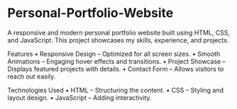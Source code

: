 # Personal-Portfolio-Website

A responsive and modern personal portfolio website built using HTML, CSS, and JavaScript. This project showcases my skills, experience, and projects.

Features
	•	Responsive Design – Optimized for all screen sizes.
	•	Smooth Animations – Engaging hover effects and transitions.
	•	Project Showcase – Displays featured projects with details.
	•	Contact Form – Allows visitors to reach out easily.

Technologies Used
	•	HTML – Structuring the content.
	•	CSS – Styling and layout design.
	•	JavaScript – Adding interactivity.
